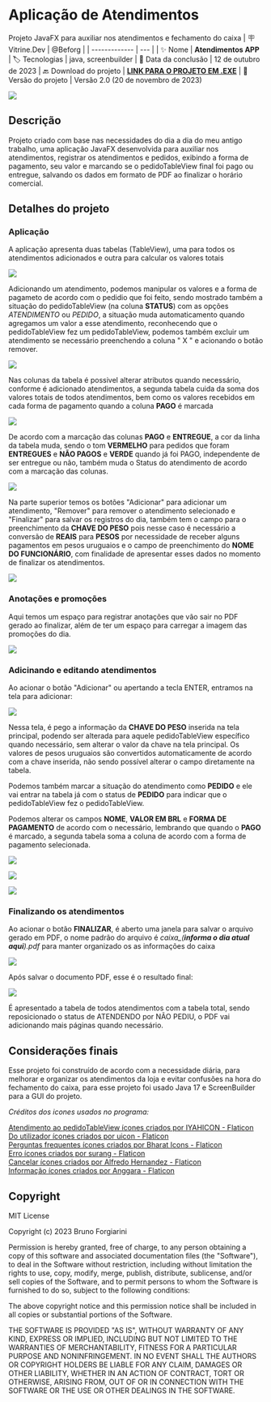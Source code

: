 # Aplicação de Atendimentos
Projeto JavaFX para auxiliar nos atendimentos e fechamento do caixa
| :placard: Vitrine.Dev |  @Beforg   |
| -------------  | --- |
| :sparkles: Nome        | **Atendimentos APP**
| :label: Tecnologias | java, screenbuilder
| :date: Data da conclusão       | 12 de outubro de 2023
| :back: Download do projeto | [**LINK PARA O PROJETO EM .EXE**](https://drive.google.com/file/d/1P8tc2-abWZI6XEi-sp7PYJ9DBZXv2XWH/view?usp=drive_link)
| :balloon: Versão do projeto | Versão 2.0 (20 de novembro de 2023)

<!-- Inserir imagem com a #vitrinedev ao final do link -->
![](https://github.com/Beforg/assets/blob/main/imagem_2023-11-20_170029286.png#vitrinedev)

## Descrição
Projeto criado com base nas necessidades do dia a dia do meu antigo trabalho, uma aplicação JavaFX desenvolvida para auxiliar nos atendimentos, registrar os atendimentos e pedidos, exibindo a forma de pagamento, seu valor e marcando se o pedidoTableView final foi pago ou entregue, salvando os dados em formato de PDF ao finalizar o horário comercial.

## Detalhes do projeto

### Aplicação

A aplicação apresenta duas tabelas (TableView), uma para todos os atendimentos adicionados e outra para calcular os valores totais

![](https://github.com/Beforg/assets/blob/main/imagem_2023-11-20_170132543.png)

Adicionando um atendimento, podemos manipular os valores e a forma de pagameto de acordo com o pedidio que foi feito, sendo mostrado também a situação do pedidoTableView (na coluna **STATUS**) com as opções *ATENDIMENTO* ou *PEDIDO*, a situação muda automaticamento quando agregamos um valor a esse atendimento, reconhecendo que o pedidoTableView fez um pedidoTableView, podemos também excluir um atendimento se necessário preenchendo a coluna " X " e acionando o botão remover.

![](https://github.com/Beforg/assets/blob/main/imagem_2023-11-20_170513989.png)

Nas colunas da tabela é possivel alterar atributos quando necessário, conforme é adicionado atendimentos, a segunda tabela cuida da soma dos valores totais de todos atendimentos, bem como os valores recebidos em cada forma de pagamento quando a coluna **PAGO** é marcada

![](https://github.com/Beforg/assets/blob/main/imagem_2023-11-20_170554919.png)

De acordo com a marcação das colunas **PAGO** e **ENTREGUE**, a cor da linha da tabela muda, sendo o tom **VERMELHO** para pedidos que foram **ENTREGUES** e **NÃO PAGOS** e **VERDE** quando já foi PAGO, independente de ser entregue ou não, também muda o Status do atendimento de acordo com a marcação das colunas.

![](https://github.com/Beforg/assets/blob/main/imagem_2023-11-20_170711789.png)

Na parte superior temos os botões "Adicionar" para adicionar um atendimento, "Remover" para remover o atendimento selecionado e "Finalizar" para salvar os registros do dia, 
também tem o campo para o preenchimento da **CHAVE DO PESO** pois nesse caso é necessário a conversão de **REAIS** para **PESOS** por necessidade de receber alguns pagamentos em pesos uruguaios e o campo de preenchimento do **NOME DO FUNCIONÁRIO**, 
com finalidade de apresentar esses dados no momento de finalizar os atendimentos.

![](https://github.com/Beforg/assets/blob/main/imagem_2023-11-20_170731827.png)

### Anotações e promoções

Aqui temos um espaço para registrar anotações que vão sair no PDF gerado ao finalizar, além de ter um espaço para carregar a imagem das promoções do dia.

![](https://github.com/Beforg/assets/blob/main/imagem_2023-11-20_170755658.png)

### Adicinando e editando atendimentos

Ao acionar o botão "Adicionar" ou apertando a tecla ENTER, entramos na tela para adicionar:

![](https://github.com/Beforg/assets/blob/main/imagem_2023-11-20_170823463.png)

Nessa tela, é pego a informação da **CHAVE DO PESO** inserida na tela principal, podendo ser alterada para aquele pedidoTableView específico quando necessário, sem alterar o valor da chave na tela principal.
Os valores de pesos uruguaios são convertidos automaticamente de acordo com a chave inserida, não sendo possível alterar o campo diretamente na tabela.

<p>Podemos também marcar a situação do atendimento como <strong>PEDIDO</strong> e ele vai entrar na tabela já com o status de <strong>PEDIDO</strong> para indicar que o pedidoTableView fez o pedidoTableView.</p>
<p>Podemos alterar os campos <strong>NOME</strong>, <strong>VALOR EM BRL</strong> e <strong>FORMA DE PAGAMENTO</strong> de acordo com o necessário, lembrando que quando o <strong>PAGO</strong> é marcado, a segunda tabela soma a coluna de acordo com a forma de pagamento selecionada.</p>

![](https://github.com/Beforg/assets/blob/main/imagem_2023-11-20_170846017.png)

![](https://github.com/Beforg/assets/blob/main/imagem_2023-11-20_170943691.png)

![](https://github.com/Beforg/assets/blob/main/imagem_2023-11-20_171020150.png)


### Finalizando os atendimentos
Ao acionar o botão **FINALIZAR**, é aberto uma janela para salvar o arquivo gerado em PDF, o nome padrão do arquivo é *caixa_(**informa o dia atual aqui**).pdf* para manter organizado os as informações do caixa

![](https://github.com/Beforg/assets/blob/main/imagem_2023-10-12_182938450.png)

Após salvar o documento PDF, esse é o resultado final:

![](https://github.com/Beforg/assets/blob/main/imagem_2023-10-12_183825714.png)

É apresentado a tabela de todos atendimentos com a tabela total, sendo reposicionado o status de ATENDENDO por NÃO PEDIU, o PDF vai adicionando mais páginas quando necessário.

## Considerações finais
Esse projeto foi construído de acordo com a necessidade diária, para melhorar e organizar os atendimentos da loja e evitar confusões na hora do fechamento do caixa, para esse projeto foi usado Java 17 e ScreenBuilder para a GUI do projeto.

*Créditos dos icones usados no programa:*

<a href="https://www.flaticon.com/br/icones-gratis/atendimento-ao-pedidoTableView" title="atendimento ao pedidoTableView ícones">Atendimento ao pedidoTableView ícones criados por IYAHICON - Flaticon</a> <br/>
<a href="https://www.flaticon.com/br/icones-gratis/do-utilizador" title="do utilizador ícones">Do utilizador ícones criados por uicon - Flaticon</a> <br/>
<a href="https://www.flaticon.com/br/icones-gratis/perguntas-frequentes" title="perguntas frequentes ícones">Perguntas frequentes ícones criados por Bharat Icons - Flaticon</a> <br/>
<a href="https://www.flaticon.com/br/icones-gratis/erro" title="erro ícones">Erro ícones criados por surang - Flaticon</a> <br/>
<a href="https://www.flaticon.com/br/icones-gratis/cancelar" title="cancelar ícones">Cancelar ícones criados por Alfredo Hernandez - Flaticon</a> <br/>
<a href="https://www.flaticon.com/br/icones-gratis/informacao" title="informação ícones">Informação ícones criados por Anggara - Flaticon</a> <br/>

## Copyright

MIT License

Copyright (c) 2023 Bruno Forgiarini

Permission is hereby granted, free of charge, to any person obtaining a copy
of this software and associated documentation files (the "Software"), to deal
in the Software without restriction, including without limitation the rights
to use, copy, modify, merge, publish, distribute, sublicense, and/or sell
copies of the Software, and to permit persons to whom the Software is
furnished to do so, subject to the following conditions:

The above copyright notice and this permission notice shall be included in all
copies or substantial portions of the Software.

THE SOFTWARE IS PROVIDED "AS IS", WITHOUT WARRANTY OF ANY KIND, EXPRESS OR
IMPLIED, INCLUDING BUT NOT LIMITED TO THE WARRANTIES OF MERCHANTABILITY,
FITNESS FOR A PARTICULAR PURPOSE AND NONINFRINGEMENT. IN NO EVENT SHALL THE
AUTHORS OR COPYRIGHT HOLDERS BE LIABLE FOR ANY CLAIM, DAMAGES OR OTHER
LIABILITY, WHETHER IN AN ACTION OF CONTRACT, TORT OR OTHERWISE, ARISING FROM,
OUT OF OR IN CONNECTION WITH THE SOFTWARE OR THE USE OR OTHER DEALINGS IN THE
SOFTWARE.

